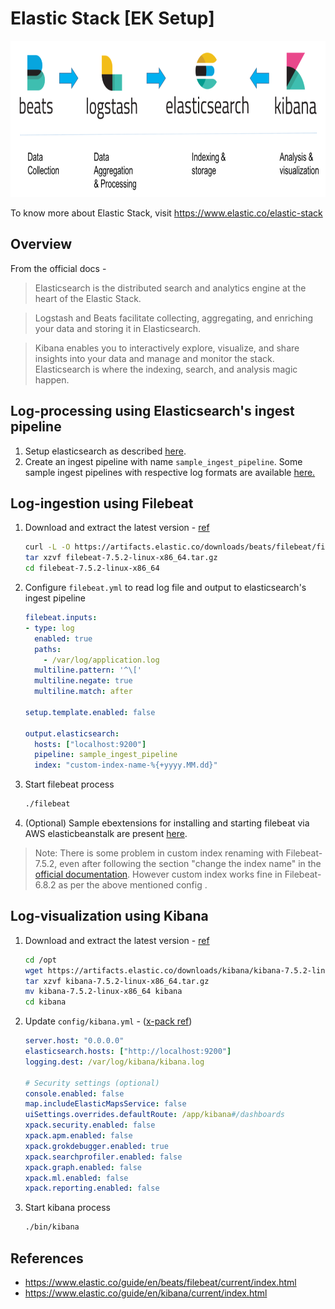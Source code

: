 # Elastic Stack [EK Setup]
<img src="https://github.com/abhishektripathi24/platform-setup/blob/master/elastic-stack/images/elastic-logo.png" width="750" height="250"/>

To know more about Elastic Stack, visit https://www.elastic.co/elastic-stack

## Overview
From the official docs -

> Elasticsearch is the distributed search and analytics engine at the heart of the Elastic Stack.

> Logstash and Beats facilitate collecting, aggregating, and enriching your data and storing it in Elasticsearch.

> Kibana enables you to interactively explore, visualize, and share insights into your data and manage and monitor the stack. Elasticsearch is where the indexing, search, and analysis magic happen.

## Log-processing using Elasticsearch's ingest pipeline
1. Setup elasticsearch as described [here](../elasticsearch).
2. Create an ingest pipeline with name `sample_ingest_pipeline`. Some sample ingest pipelines with respective log formats are available [here.](ingest-pipelines.txt)

## Log-ingestion using Filebeat
1. Download and extract the latest version - [ref](https://www.elastic.co/guide/en/beats/filebeat/current/filebeat-installation.html) 
    ```bash
    curl -L -O https://artifacts.elastic.co/downloads/beats/filebeat/filebeat-7.5.2-linux-x86_64.tar.gz
    tar xzvf filebeat-7.5.2-linux-x86_64.tar.gz
    cd filebeat-7.5.2-linux-x86_64
    ``` 
   
 2. Configure `filebeat.yml` to read log file and output to elasticsearch's ingest pipeline
    ```yaml
    filebeat.inputs:
    - type: log
      enabled: true
      paths:
        - /var/log/application.log
      multiline.pattern: '^\['
      multiline.negate: true
      multiline.match: after
    
    setup.template.enabled: false

    output.elasticsearch:
      hosts: ["localhost:9200"]
      pipeline: sample_ingest_pipeline
      index: "custom-index-name-%{+yyyy.MM.dd}"
    ``` 
    
3. Start filebeat process
    ```bash
    ./filebeat
    ```
   
4. (Optional) Sample ebextensions for installing and starting filebeat via AWS elasticbeanstalk are present [here](ebextensions).
 
 > Note: There is some problem in custom index renaming with Filebeat-7.5.2, even after following the section "change the index name" in the [official documentation](https://www.elastic.co/guide/en/beats/filebeat/current/filebeat-template.html). However custom index works fine in Filebeat-6.8.2 as per the above mentioned config .  
 
## Log-visualization using Kibana
1. Download and extract the latest version - [ref](https://www.elastic.co/downloads/kibana) 
    ```bash
    cd /opt
    wget https://artifacts.elastic.co/downloads/kibana/kibana-7.5.2-linux-x86_64.tar.gz   
    tar xzvf kibana-7.5.2-linux-x86_64.tar.gz
    mv kibana-7.5.2-linux-x86_64 kibana
    cd kibana
    ``` 
   
2. Update `config/kibana.yml` - ([x-pack ref](https://www.elastic.co/guide/en/kibana/7.5/settings-xpack-kb.html))
    ```yaml
    server.host: "0.0.0.0"
    elasticsearch.hosts: ["http://localhost:9200"]
    logging.dest: /var/log/kibana/kibana.log
 
    # Security settings (optional)
    console.enabled: false
    map.includeElasticMapsService: false
    uiSettings.overrides.defaultRoute: /app/kibana#/dashboards
    xpack.security.enabled: false
    xpack.apm.enabled: false
    xpack.grokdebugger.enabled: true
    xpack.searchprofiler.enabled: false
    xpack.graph.enabled: false
    xpack.ml.enabled: false
    xpack.reporting.enabled: false
    ```
   
3. Start kibana process
    ```bash
    ./bin/kibana
    ```

 ## References
 * https://www.elastic.co/guide/en/beats/filebeat/current/index.html
 * https://www.elastic.co/guide/en/kibana/current/index.html
